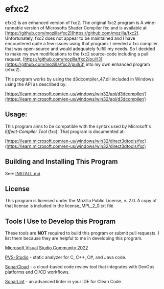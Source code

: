 # efxc2

efxc2 is an enhanced version of fxc2.  The original fxc2 program 
is A wine-runnable version of Microsofts Shader Compiler fxc and 
is available at [https://github.com/mozilla/fxc2](https://github.com/mozilla/fxc2).  Unfortunately,
fxc2 does not appear to be maintained and I have encountered
quite a few issues using that program. I needed a fxc compiler that
was open-source and would adequately fulfill my needs.  So I decided
to make my own modifications to the fxc2 source-code including a pull 
request, [https://github.com/mozilla/fxc2/pull/3](https://github.com/mozilla/fxc2/pull/3) into my own enhanced
program (efxc2).

This program works by using the d3dcompiler_47.dll included in Windows 
using the API as described by:

[https://learn.microsoft.com/en-us/windows/win32/api/d3dcompiler/](https://learn.microsoft.com/en-us/windows/win32/api/d3dcompiler/)

## Usage:

This program aims to be compatible with the syntax used by Microsoft's 
*Effect-Compiler Tool* (fxc).  That program is documented at:

[https://learn.microsoft.com/en-us/windows/win32/direct3dtools/fxc](https://learn.microsoft.com/en-us/windows/win32/direct3dtools/fxc)

## Building and Installing This Program

See: [INSTALL.md](INSTALL.md)

## License

This program is licensed under the Mozilla Public License, v. 2.0.  A copy
of that license is included in the license_MPL_2_0.txt file.

## Tools I Use to Develop this Program

These tools are **NOT** required to build this program or submit pull requests.  I list them because they are helpful to me in developing this program.

[Microsoft Visual Studio Community 2022](https://visualstudio.microsoft.com/vs/community/)

[PVS-Studio](https://pvs-studio.com/pvs-studio/?utm_source=website&utm_medium=github&utm_campaign=open_source) - static analyzer for C, C++, C#, and Java code.

[SonarCloud](https://www.sonarsource.com/products/sonarcloud/) - a cloud-based code review tool that integrates with DevOps platforms and CI/CD workflows.

[SonarLint](https://www.sonarsource.com/products/sonarlint/) - an advanced linter in your IDE for Clean Code
